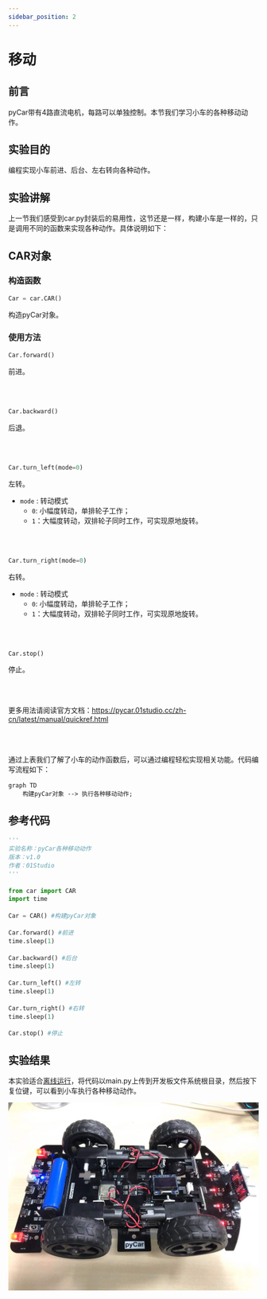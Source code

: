 ```yaml
---
sidebar_position: 2
---
```


# 移动

## 前言

pyCar带有4路直流电机，每路可以单独控制。本节我们学习小车的各种移动动作。

## 实验目的

编程实现小车前进、后台、左右转向各种动作。

## 实验讲解

上一节我们感受到car.py封装后的易用性，这节还是一样，构建小车是一样的，只是调用不同的函数来实现各种动作。具体说明如下：

## CAR对象

### 构造函数

```python
Car = car.CAR()
```
构造pyCar对象。

### 使用方法
```python
Car.forward()
```
前进。

<br></br>

```python
Car.backward()
```
后退。

<br></br>

```python
Car.turn_left(mode=0)
```
左转。
- `mode` : 转动模式
    - `0`: 小幅度转动，单排轮子工作；
    - `1`：大幅度转动，双排轮子同时工作，可实现原地旋转。

<br></br>

```python
Car.turn_right(mode=0)
```
右转。
- `mode` : 转动模式
    - `0`: 小幅度转动，单排轮子工作；
    - `1`：大幅度转动，双排轮子同时工作，可实现原地旋转。

<br></br>

```python
Car.stop()
```
停止。

<br></br>

更多用法请阅读官方文档：https://pycar.01studio.cc/zh-cn/latest/manual/quickref.html

<br></br>

通过上表我们了解了小车的动作函数后，可以通过编程轻松实现相关功能。代码编写流程如下： 

```mermaid
graph TD
    构建pyCar对象 --> 执行各种移动动作;
```

## 参考代码

```python
'''
实验名称：pyCar各种移动动作
版本：v1.0
作者：01Studio
'''

from car import CAR
import time

Car = CAR() #构建pyCar对象

Car.forward() #前进
time.sleep(1)

Car.backward() #后台
time.sleep(1)

Car.turn_left() #左转
time.sleep(1)

Car.turn_right() #右转
time.sleep(1)

Car.stop() #停止

```

## 实验结果

本实验适合[离线运行](../getting_start/run_offline.md)，将代码以main.py上传到开发板文件系统根目录，然后按下复位键，可以看到小车执行各种移动动作。

![movement](./img/movement/movement1.jpg)